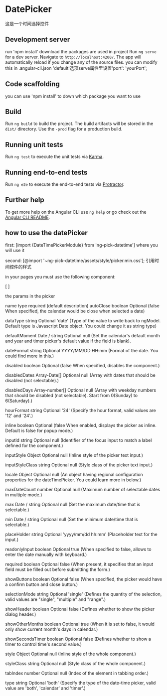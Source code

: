 # DatePicker

这是一个时间选择控件

## Development server
run 'npm install' download the packages are used in project 
Run `ng serve` for a dev server. Navigate to `http://localhost:4200/`. The app will automatically reload if you change any of the source files. you can modify this
in .angular-cli.json  'default'选项serve属性里设置'port': 'yourPort';

## Code scaffolding
you can use 'npm install' to down which package you want to use

## Build

Run `ng build` to build the project. The build artifacts will be stored in the `dist/` directory. Use the `-prod` flag for a production build.

## Running unit tests

Run `ng test` to execute the unit tests via [Karma](https://karma-runner.github.io).

## Running end-to-end tests

Run `ng e2e` to execute the end-to-end tests via [Protractor](http://www.protractortest.org/).

## Further help

To get more help on the Angular CLI use `ng help` or go check out the [Angular CLI README](https://github.com/angular/angular-cli/blob/master/README.md).


## how to use the datePicker
 first: [import {DateTimePickerModule} from 'ng-pick-datetime'] where you will use it
 
 second: [@import '~ng-pick-datetime/assets/style/picker.min.css']; 引用时间控件的样式
 
 in your pages you must use the following component:
 
 [<owl-date-time> </owl-date-time>]

the params in the picker


name	type	required	(default	description)
autoClose	boolean	Optional	(false	When specified, the calendar would be close when selected a date)

dataType	string	Optional	'date'	(Type of the value to write back to ngModel. Default type is Javascript Date object. You could change it as string type)

defaultMoment	Date / string	Optional	null	(Set the calendar's default month and year and timer picker's default value if the field is blank).

dateFormat	string	Optional	YYYY/MM/DD HH:mm	(Format of the date. You could find more in this.)

disabled	boolean	Optional	(false	When specified, disables the component.)

disabledDates	Array-Date[]	Optional	null	(Array with dates that should be disabled (not selectable).)

disabledDays	Array-number[]	Optional	null	(Array with weekday numbers that should be disabled (not selectable). Start from 0(Sunday) to 6(Saturday).)

hourFormat	string	Optional	'24'	(Specify the hour format, valid values are '12' and '24'.)

inline	boolean	Optional	(false	When enabled, displays the picker as inline. Default is false for popup mode.)

inputId	string	Optional	null	(Identifier of the focus input to match a label defined for the component.)

inputStyle	Object	Optional	null	(Inline style of the picker text input.)

inputStyleClass	string	Optional	null	(Style class of the picker text input.)

locale	Object	Optional	null	(An object having regional configuration properties for the dateTimePicker. You could learn more in below.)

maxDateCount	number	Optional	null	(Maximum number of selectable dates in multiple mode.)

max	Date / string	Optional	null	(Set the maximum date/time that is selectable.)

min	Date / string	Optional	null	(Set the minimum date/time that is selectable.)

placeHolder	string	Optional	'yyyy/mm/dd hh:mm'	(Placeholder text for the input.)

readonlyInput	boolean	Optional	true	(When specified to false, allows to enter the date manually with keyboard.)

required	boolean	Optional	false	(When present, it specifies that an input field must be filled out before submitting the form.)

showButtons	boolean	Optional	false	(When specified, the picker would have a confirm button and close button.)

selectionMode	string	Optional	'single'	(Defines the quantity of the selection, valid values are "single", "multiple" and "range".)

showHeader	boolean	Optional	false	(Defines whether to show the picker dialog header.)

showOtherMonths	boolean	Optional	true	(When it is set to false, it would only show current month's days in calendar.)

showSecondsTimer	boolean	Optional	false	(Defines whether to show a timer to control time's second value.)

style	Object	Optional	null	(Inline style of the whole component.)

styleClass	string	Optional	null	(Style class of the whole component.)

tabIndex	number	Optional	null	(Index of the element in tabbing order.)

type	string	Optional	'both'	(Specify the type of the date-time picker, valid value are 'both', 'calendar' and 'timer'.)

